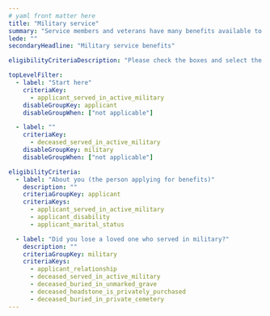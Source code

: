 ```yaml
---
# yaml front matter here
title: "Military service"
summary: "Service members and veterans have many benefits available to them, including educational assistance, home loans, and life insurance."
lede: ""
secondaryHeadline: "Military service benefits"

eligibilityCriteriaDescription: "Please check the boxes and select the options that best describe your situation. Answer as many questions as possible for the most accurate results."

topLevelFilter:
  - label: "Start here"
    criteriaKey:
      - applicant_served_in_active_military
    disableGroupKey: applicant
    disableGroupWhen: ["not applicable"]

  - label: ""
    criteriaKey:
      - deceased_served_in_active_military
    disableGroupKey: military
    disableGroupWhen: ["not applicable"]

eligibilityCriteria:
  - label: "About you (the person applying for benefits)"
    description: ""
    criteriaGroupKey: applicant
    criteriaKeys:
      - applicant_served_in_active_military
      - applicant_disability
      - applicant_marital_status

  - label: "Did you lose a loved one who served in military?"
    description: ""
    criteriaGroupKey: military
    criteriaKeys:
      - applicant_relationship
      - deceased_served_in_active_military
      - deceased_buried_in_unmarked_grave
      - deceased_headstone_is_privately_purchased
      - deceased_buried_in_private_cemetery
---
```


